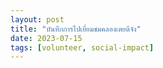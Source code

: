 ```yaml
---
layout: post
title: "บันทึกการไปเยี่ยมชมคลองเตยดีจัง"
date: 2023-07-15
tags: [volunteer, social-impact]
---
```

